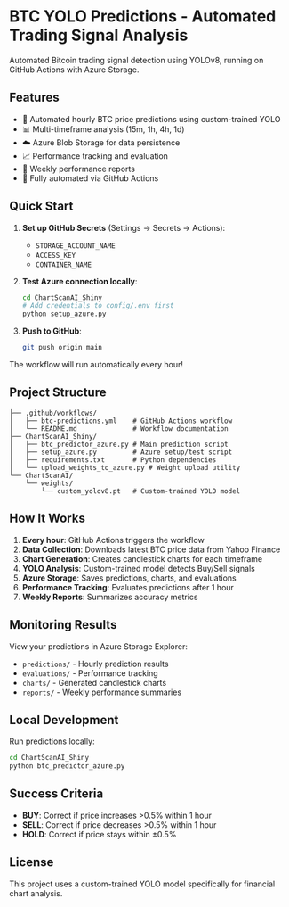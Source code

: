 # BTC YOLO Predictions - Automated Trading Signal Analysis

Automated Bitcoin trading signal detection using YOLOv8, running on GitHub Actions with Azure Storage.

## Features

- 🤖 Automated hourly BTC price predictions using custom-trained YOLO
- 📊 Multi-timeframe analysis (15m, 1h, 4h, 1d)
- ☁️ Azure Blob Storage for data persistence
- 📈 Performance tracking and evaluation
- 📅 Weekly performance reports
- 🔄 Fully automated via GitHub Actions

## Quick Start

1. **Set up GitHub Secrets** (Settings → Secrets → Actions):
   - `STORAGE_ACCOUNT_NAME`
   - `ACCESS_KEY`
   - `CONTAINER_NAME`

2. **Test Azure connection locally**:
   ```bash
   cd ChartScanAI_Shiny
   # Add credentials to config/.env first
   python setup_azure.py
   ```

3. **Push to GitHub**:
   ```bash
   git push origin main
   ```

The workflow will run automatically every hour!

## Project Structure

```
├── .github/workflows/
│   ├── btc-predictions.yml    # GitHub Actions workflow
│   └── README.md              # Workflow documentation
├── ChartScanAI_Shiny/
│   ├── btc_predictor_azure.py # Main prediction script
│   ├── setup_azure.py         # Azure setup/test script
│   ├── requirements.txt       # Python dependencies
│   └── upload_weights_to_azure.py # Weight upload utility
└── ChartScanAI/
    └── weights/
        └── custom_yolov8.pt   # Custom-trained YOLO model
```

## How It Works

1. **Every hour**: GitHub Actions triggers the workflow
2. **Data Collection**: Downloads latest BTC price data from Yahoo Finance
3. **Chart Generation**: Creates candlestick charts for each timeframe
4. **YOLO Analysis**: Custom-trained model detects Buy/Sell signals
5. **Azure Storage**: Saves predictions, charts, and evaluations
6. **Performance Tracking**: Evaluates predictions after 1 hour
7. **Weekly Reports**: Summarizes accuracy metrics

## Monitoring Results

View your predictions in Azure Storage Explorer:
- `predictions/` - Hourly prediction results
- `evaluations/` - Performance tracking
- `charts/` - Generated candlestick charts
- `reports/` - Weekly performance summaries

## Local Development

Run predictions locally:
```bash
cd ChartScanAI_Shiny
python btc_predictor_azure.py
```

## Success Criteria

- **BUY**: Correct if price increases >0.5% within 1 hour
- **SELL**: Correct if price decreases >0.5% within 1 hour
- **HOLD**: Correct if price stays within ±0.5%

## License

This project uses a custom-trained YOLO model specifically for financial chart analysis.